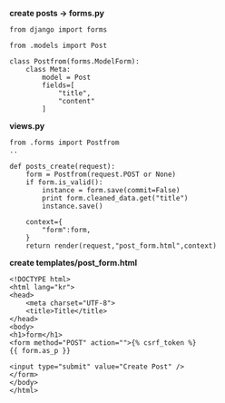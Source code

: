 **create posts -> forms.py**

    from django import forms

    from .models import Post

    class Postfrom(forms.ModelForm):
        class Meta:
            model = Post
            fields=[
                "title",
                "content"
            ]


**views.py**

    from .forms import Postfrom
    ..

    def posts_create(request):
        form = Postfrom(request.POST or None)
        if form.is_valid():
            instance = form.save(commit=False)
            print form.cleaned_data.get("title")
            instance.save()

        context={
            "form":form,
        }
        return render(request,"post_form.html",context)

**create templates/post_form.html**

    <!DOCTYPE html>
    <html lang="kr">
    <head>
        <meta charset="UTF-8">
        <title>Title</title>
    </head>
    <body>
    <h1>form</h1>
    <form method="POST" action="">{% csrf_token %}
    {{ form.as_p }}

    <input type="submit" value="Create Post" />
    </form>
    </body>
    </html>
